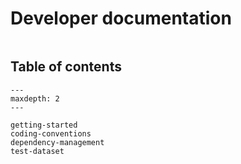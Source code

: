 # Developer documentation

```{include} ../../CONTRIBUTING.md
```

## Table of contents

```{toctree}
---
maxdepth: 2
---

getting-started
coding-conventions
dependency-management
test-dataset
```
